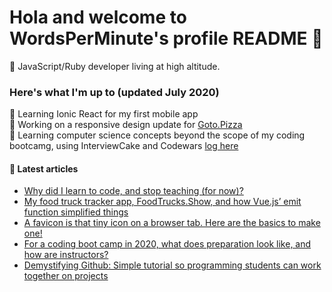 # Hola and welcome to WordsPerMinute's profile README 🤗 
🌄 JavaScript/Ruby developer living at high altitude.
### Here's what I'm up to (updated July 2020)  
🌱 Learning Ionic React for my first mobile app  
🔭 Working on a responsive design update for [Goto.Pizza](https://github.com/bdell/goto.pizza)  
🤔 Learning computer science concepts beyond the scope of my coding bootcamg, using InterviewCake and Codewars [log here](https://github.com/WordsPerMinute/codewars)

#### 📝 Latest articles
* [Why did I learn to code, and stop teaching (for now)?](https://medium.com/@coreyhodgedotnet/why-did-i-learn-to-code-and-stop-teaching-for-now-280574373cda) 
* [My food truck tracker app, FoodTrucks.Show, and how Vue.js’ emit function simplified things](https://medium.com/@coreyhodgedotnet/my-food-truck-tracker-app-foodtrucks-show-and-how-vue-js-emit-function-helped-2d2be7f2edc3)
* [A favicon is that tiny icon on a browser tab. Here are the basics to make one!](https://medium.com/@coreyhodgedotnet/a-favicon-is-that-tiny-icon-on-a-browser-tab-here-are-the-basics-to-make-one-5e9d895f3df0)
* [For a coding boot camp in 2020, what does preparation look like, and how are instructors?](https://medium.com/@coreyhodgedotnet/for-a-coding-boot-camp-in-2020-what-does-preparation-look-like-and-how-are-instructors-1148e627faf3)
* [Demystifying Github: Simple tutorial so programming students can work together on projects](https://medium.com/swlh/demystifying-github-simple-tutorial-so-programming-students-can-work-together-on-projects-1caf04937b00)

<!--
**WordsPerMinute/WordsPerMinute** is a ✨ _special_ ✨ repository because its `README.md` (this file) appears on your GitHub profile.

Here are some ideas to get you started:

- 🔭 I’m currently working on ...
- 🌱 I’m currently learning ...
- 👯 I’m looking to collaborate on ...
- 🤔 I’m looking for help with ...
- 💬 Ask me about ...
- 📫 How to reach me: ...
- 😄 Pronouns: ...
- ⚡ Fun fact: ...
-->
